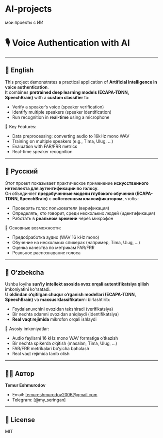 # AI-projects
мои проекты с ИИ
# 🎙️ Voice Authentication with AI

---

## 📌 English

This project demonstrates a practical application of **Artificial Intelligence in voice authentication**.  
It combines **pretrained deep learning models (ECAPA-TDNN, SpeechBrain)** with a **custom classifier** to:  
- Verify a speaker’s voice (speaker verification)  
- Identify multiple speakers (speaker identification)  
- Run recognition in **real-time** using a microphone  

🔹 Key Features:
- Data preprocessing: converting audio to 16kHz mono WAV  
- Training on multiple speakers (e.g., Tima, Ulug, …)  
- Evaluation with FAR/FRR metrics  
- Real-time speaker recognition  

---

## 📌 Русский

Этот проект показывает практическое применение **искусственного интеллекта для аутентификации по голосу**.  
Он объединяет **предобученные модели глубокого обучения (ECAPA-TDNN, SpeechBrain)** с **собственным классификатором**, чтобы:  
- Проверять голос пользователя (верификация)  
- Определять, кто говорит, среди нескольких людей (идентификация)  
- Работать в **реальном времени** через микрофон  

🔹 Основные возможности:
- Предобработка аудио (WAV 16 kHz mono)  
- Обучение на нескольких спикерах (например, Tima, Ulug, …)  
- Оценка качества по метрикам FAR/FRR  
- Реальное распознавание голоса  

---

## 📌 O‘zbekcha

Ushbu loyiha **sun’iy intellekt asosida ovoz orqali autentifikatsiya qilish** imkoniyatini ko‘rsatadi.  
U **oldindan o‘qitilgan chuqur o‘rganish modellari (ECAPA-TDNN, SpeechBrain)** va **maxsus klassifikator**ni birlashtirib:  
- Foydalanuvchini ovozidan tekshiradi (verifikatsiya)  
- Bir nechta odamni ovozidan aniqlaydi (identifikatsiya)  
- **Real vaqt rejimida** mikrofon orqali ishlaydi  

🔹 Asosiy imkoniyatlar:
- Audio fayllarni 16 kHz mono WAV formatiga o‘tkazish  
- Bir nechta spikerda o‘qitish (masalan, Tima, Ulug, …)  
- FAR/FRR metrikalari bo‘yicha baholash  
- Real vaqt rejimida tanib olish  

---

## 👨‍💻 Автор
**Temur Eshmurodov**
- Email: temureshmurodov2006@gmail.com  
- Telegram: [@my_seringan]  

---

## 📖 License
MIT
